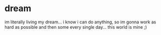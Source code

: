# dream
im literally living my dream... i know i can do anything, so im gonna work as hard as possible and then some every single day... this world is mine ;)
